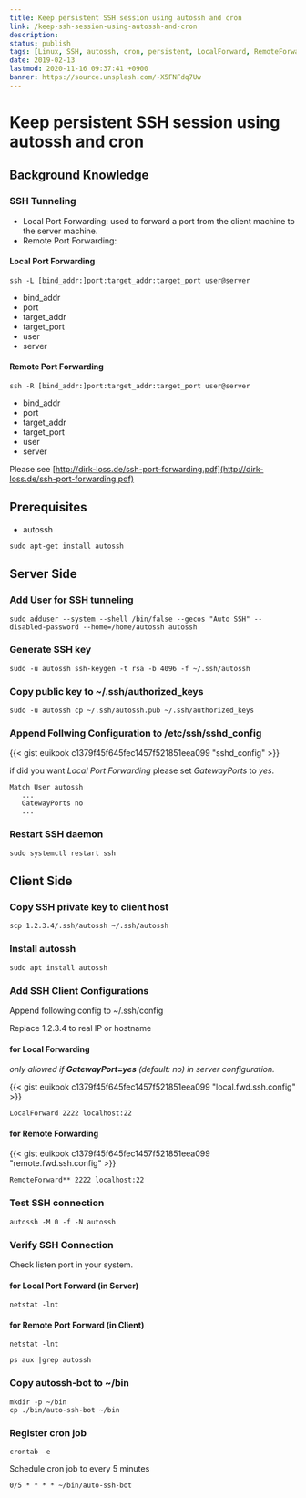 ```yaml
---
title: Keep persistent SSH session using autossh and cron
link: /keep-ssh-session-using-autossh-and-cron
description: 
status: publish
tags: [Linux, SSH, autossh, cron, persistent, LocalForward, RemoteForward, Tunneling]
date: 2019-02-13
lastmod: 2020-11-16 09:37:41 +0900
banner: https://source.unsplash.com/-X5FNFdq7Uw
---
```


# Keep persistent SSH session using autossh and cron

## Background Knowledge

### SSH Tunneling

 * Local Port Forwarding: used to forward a port from the client machine to the server machine.
 * Remote Port Forwarding:


#### Local Port Forwarding

```
ssh -L [bind_addr:]port:target_addr:target_port user@server
```
* bind_addr
* port
* target_addr
* target_port
* user
* server

#### Remote Port Forwarding
```
ssh -R [bind_addr:]port:target_addr:target_port user@server
```
* bind_addr
* port
* target_addr
* target_port
* user
* server

<!--more-->

Please see [http://dirk-loss.de/ssh-port-forwarding.pdf](http://dirk-loss.de/ssh-port-forwarding.pdf)

<!--more-->

## Prerequisites

* autossh

```
sudo apt-get install autossh
```

## Server Side

### Add User for SSH tunneling
```
sudo adduser --system --shell /bin/false --gecos "Auto SSH" --disabled-password --home=/home/autossh autossh
```


### Generate SSH key
```
sudo -u autossh ssh-keygen -t rsa -b 4096 -f ~/.ssh/autossh
```

### Copy public key to ~/.ssh/authorized_keys
```
sudo -u autossh cp ~/.ssh/autossh.pub ~/.ssh/authorized_keys
```

### Append Follwing Configuration to /etc/ssh/sshd_config
{{< gist euikook c1379f45f645fec1457f521851eea099 "sshd_config" >}}

if did you want *Local Port Forwarding* please set *GatewayPorts* to *yes*.

```
Match User autossh
   ...
   GatewayPorts no
   ...
```

### Restart SSH daemon
```
sudo systemctl restart ssh
```

## Client Side

### Copy SSH private key to client host

```
scp 1.2.3.4/.ssh/autossh ~/.ssh/autossh
```

### Install autossh
```
sudo apt install autossh
```

### Add SSH Client Configurations

Append following config to ~/.ssh/config

Replace 1.2.3.4 to real IP or hostname

#### for Local Forwarding

*only allowed if **GatewayPort=yes** (default: no) in server configuration.*

{{< gist euikook c1379f45f645fec1457f521851eea099 "local.fwd.ssh.config" >}}

```
LocalForward 2222 localhost:22
```

#### for Remote Forwarding

{{< gist euikook c1379f45f645fec1457f521851eea099 "remote.fwd.ssh.config" >}}

```
RemoteForward** 2222 localhost:22
```


### Test SSH connection

```
autossh -M 0 -f -N autossh
```

### Verify SSH Connection
Check listen port in your system.

#### for Local Port Forward (in Server)
```
netstat -lnt
```

#### for Remote Port Forward (in Client)
```
netstat -lnt
```

```
ps aux |grep autossh
```

### Copy autossh-bot to ~/bin
```
mkdir -p ~/bin
cp ./bin/auto-ssh-bot ~/bin
```


### Register cron job
```
crontab -e
```

Schedule cron job to every 5 minutes


```
0/5 * * * * ~/bin/auto-ssh-bot
```
